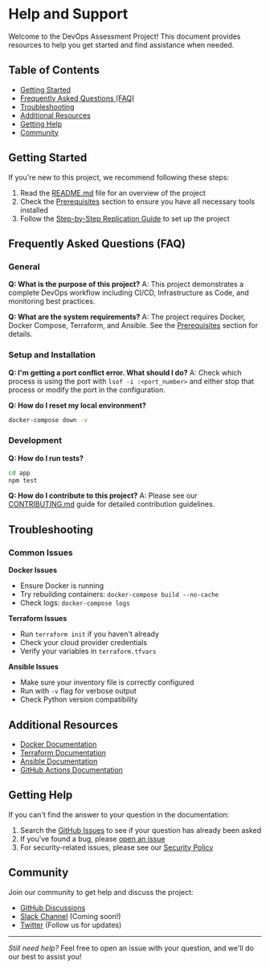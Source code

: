 # Help and Support

Welcome to the DevOps Assessment Project! This document provides resources to help you get started and find assistance
when needed.

## Table of Contents

- [Getting Started](#getting-started)
- [Frequently Asked Questions (FAQ)](#frequently-asked-questions-faq)
- [Troubleshooting](#troubleshooting)
- [Additional Resources](#additional-resources)
- [Getting Help](#getting-help)
- [Community](#community)

## Getting Started

If you're new to this project, we recommend following these steps:

1. Read the [README.md](README.md) file for an overview of the project
2. Check the [Prerequisites](README.md#prerequisites) section to ensure you have all necessary tools installed
3. Follow the [Step-by-Step Replication Guide](README.md#step-by-step-replication-guide) to set up the project

## Frequently Asked Questions (FAQ)

### General

**Q: What is the purpose of this project?**
A: This project demonstrates a complete DevOps workflow including CI/CD, Infrastructure as Code, and monitoring best
practices.

**Q: What are the system requirements?**
A: The project requires Docker, Docker Compose, Terraform, and Ansible. See the [Prerequisites](README.md#prerequisites)
section for details.

### Setup and Installation

**Q: I'm getting a port conflict error. What should I do?**
A: Check which process is using the port with `lsof -i :<port_number>` and either stop that process or modify the port
in the configuration.

**Q: How do I reset my local environment?**

```bash
docker-compose down -v
```

### Development

**Q: How do I run tests?**

```bash
cd app
npm test
```

**Q: How do I contribute to this project?**
A: Please see our [CONTRIBUTING.md](CONTRIBUTING.md) guide for detailed contribution guidelines.

## Troubleshooting

### Common Issues

**Docker Issues**

- Ensure Docker is running
- Try rebuilding containers: `docker-compose build --no-cache`
- Check logs: `docker-compose logs`

**Terraform Issues**

- Run `terraform init` if you haven't already
- Check your cloud provider credentials
- Verify your variables in `terraform.tfvars`

**Ansible Issues**

- Make sure your inventory file is correctly configured
- Run with `-v` flag for verbose output
- Check Python version compatibility

## Additional Resources

- [Docker Documentation](https://docs.docker.com/)
- [Terraform Documentation](https://www.terraform.io/docs/index.html)
- [Ansible Documentation](https://docs.ansible.com/)
- [GitHub Actions Documentation](https://docs.github.com/en/actions)

## Getting Help

If you can't find the answer to your question in the documentation:

1. Search the [GitHub Issues](https://github.com/your-org/devops-assessment/issues) to see if your question has already
   been asked
2. If you've found a bug, please [open an issue](https://github.com/your-org/devops-assessment/issues/new/choose)
3. For security-related issues, please see our [Security Policy](SECURITY.md)

## Community

Join our community to get help and discuss the project:

- [GitHub Discussions](https://github.com/your-org/devops-assessment/discussions)
- [Slack Channel](#) (Coming soon!)
- [Twitter](https://twitter.com/JamieCodez) (Follow us for updates)

---

*Still need help?* Feel free to open an issue with your question, and we'll do our best to assist you!

